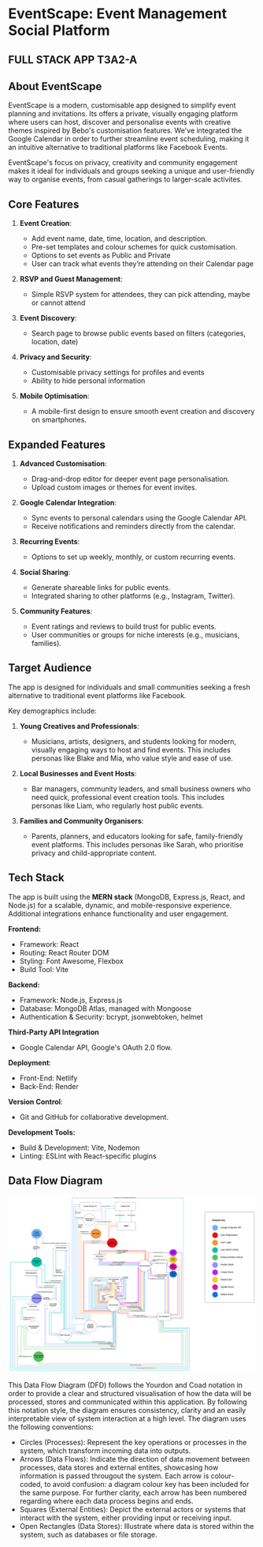 # EventScape: Event Management Social Platform
## FULL STACK APP T3A2-A


## About EventScape

EventScape is a modern, customisable app designed to simplify event planning and invitations. Its offers a private, visually engaging platform where users can host, discover and personalise events with creative themes inspired by Bebo's customisation features. We've integrated the Google Calendar in order to further streamline event scheduling, making it an intuitive alternative to traditional platforms like Facebook Events.

EventScape's focus on privacy, creativity and community engagement makes it ideal for individuals and groups seeking a unique and user-friendly way to organise events, from casual gatherings to larger-scale activites.


 

## Core Features

1. **Event Creation**:  
   - Add event name, date, time, location, and description.  
   - Pre-set templates and colour schemes for quick customisation.  
   - Options to set events as Public and Private
   - User can track what events they’re attending on their Calendar page

2. **RSVP and Guest Management**:  
   - Simple RSVP system for attendees, they can pick attending, maybe or cannot attend

3. **Event Discovery**:  
   - Search page to browse public events based on filters (categories, location, date)
  
4. **Privacy and Security**:  
   - Customisable privacy settings for profiles and events
   - Ability to hide personal information

5. **Mobile Optimisation**:  
   - A mobile-first design to ensure smooth event creation and discovery on smartphones.  



## Expanded Features

1. **Advanced Customisation**:  
   - Drag-and-drop editor for deeper event page personalisation.  
   - Upload custom images or themes for event invites.  

2. **Google Calendar Integration**:  
   - Sync events to personal calendars using the Google Calendar API.  
   - Receive notifications and reminders directly from the calendar.  

3. **Recurring Events**:  
   - Options to set up weekly, monthly, or custom recurring events.  

4. **Social Sharing**:  
   - Generate shareable links for public events.  
   - Integrated sharing to other platforms (e.g., Instagram, Twitter).  

5. **Community Features**:  
   - Event ratings and reviews to build trust for public events.  
   - User communities or groups for niche interests (e.g., musicians, families).
 




## Target Audience

The app is designed for individuals and small communities seeking a fresh alternative to traditional event platforms like Facebook. 

Key demographics include:  

1. **Young Creatives and Professionals**:  
   - Musicians, artists, designers, and students looking for modern, visually engaging ways to host and find events. This includes personas like Blake and Mia, who value style and ease of use.  

2. **Local Businesses and Event Hosts**:  
   - Bar managers, community leaders, and small business owners who need quick, professional event creation tools. This includes personas like Liam, who regularly host public events.  

3. **Families and Community Organisers**:  
   - Parents, planners, and educators looking for safe, family-friendly event platforms. This includes personas like Sarah, who prioritise privacy and child-appropriate content.  



## Tech Stack

The app is built using the **MERN stack** (MongoDB, Express.js, React, and Node.js) for a scalable, dynamic, and mobile-responsive experience. Additional integrations enhance functionality and user engagement. 

**Frontend:**

* Framework: React
* Routing: React Router DOM
* Styling: Font Awesome, Flexbox
* Build Tool: Vite

**Backend:**

* Framework: Node.js, Express.js
* Database: MongoDB Atlas, managed with Mongoose
* Authentication & Security: bcrypt, jsonwebtoken, helmet

**Third-Party API Integration**

* Google Calendar API, Google's OAuth 2.0 flow.

**Deployment**:

* Front-End: Netlify
* Back-End: Render

**Version Control**:

* Git and GitHub for collaborative development. 

**Development Tools:**

 * Build & Development: Vite, Nodemon
* Linting: ESLint with React-specific plugins


## Data Flow Diagram


![DFD](/docs/FINALDFD.png)


This Data Flow Diagram (DFD) follows the Yourdon and Coad notation in order to provide a clear and structured visualisation of how the data will be processed, stores and communicated within this application. By following this notation style, the diagram ensures consistency, clarity and an easily interpretable view of system interaction at a high level. The diagram uses the following conventions:

* Circles (Processes): Represent the key operations or processes in the system, which transform incoming data into outputs.
* Arrows (Data Flows): Indicate the direction of data movement between processes, data stores and external entites, showcasing how information is passed througout the system. Each arrow is colour-coded, to avoid confusion: a diagram colour key has been included for the same purpose. For further clarity, each arrow has been numbered regarding where each data process begins and ends.
* Squares (External Entities): Depict the external actors or systems that interact with the system, either providing input or receiving input.
* Open Rectangles (Data Stores): Illustrate where data is stored within the system, such as databases or file storage.